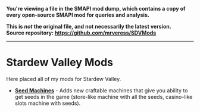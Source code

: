 **You're viewing a file in the SMAPI mod dump, which contains a copy of every open-source SMAPI mod
for queries and analysis.**

**This is _not_ the original file, and not necessarily the latest version.**  
**Source repository: https://github.com/mrveress/SDVMods**

----

# Stardew Valley Mods

Here placed all of my mods for Stardew Valley.

- [**Seed Machines**](/SeedMachines) - Adds new craftable machines that give you ability to get seeds in the game (store-like machine with all the seeds, casino-like slots machine with seeds).
